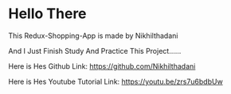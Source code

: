 # Hello There

This Redux-Shopping-App is made by Nikhilthadani

And I Just Finish Study And Practice This Project......

Here is Hes Github Link: https://github.com/Nikhilthadani

Here is Hes Youtube Tutorial Link: https://youtu.be/zrs7u6bdbUw

